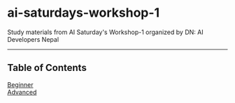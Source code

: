 # ai-saturdays-workshop-1
Study materials from AI Saturday's Workshop-1 organized by DN: AI Developers Nepal

----

## Table of Contents

[Beginner](beginner.md)  
[Advanced](advanced.md)
